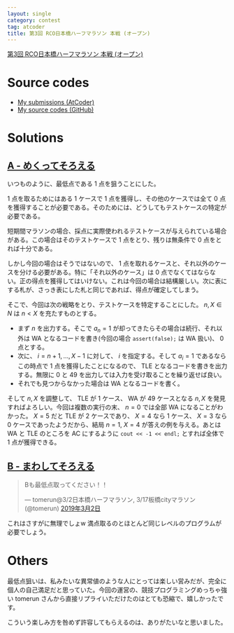 ```yaml
---
layout: single
category: contest
tag: atcoder
title: 第3回 RCO日本橋ハーフマラソン 本戦 (オープン)
---
```


[第3回 RCO日本橋ハーフマラソン 本戦 (オープン)](https://atcoder.jp/contests/rco-contest-2019-final-open)

# Source codes

- [My submissions (AtCoder)](https://atcoder.jp/contests/rco-contest-2019-final-open/submissions?f.User=kazunetakahashi)
- [My source codes (GitHub)](https://github.com/kazunetakahashi/atcoder/tree/master/2019/0302_rco-contest-2019-final-open)

# Solutions

## [A - めくってそろえる](https://atcoder.jp/contests/rco-contest-2019-final-open/tasks/rco_contest_2019_final_a)

いつものように、最低点である $1$ 点を狙うことにした。

$1$ 点を取るためにはある $1$ ケースで $1$ 点を獲得し、その他のケースでは全て $0$ 点を獲得することが必要である。そのためには、どうしてもテストケースの特定が必要である。

短期間マラソンの場合、採点に実際使われるテストケースが与えられている場合がある。この場合はそのテストケースで $1$ 点をとり、残りは無条件で $0$ 点をとれば十分である。

しかし今回の場合はそうではないので、 $1$ 点を取れるケースと、それ以外のケースを分ける必要がある。特に「それ以外のケース」は $0$ 点でなくてはならない。正の得点を獲得してはいけない。これは今回の場合は結構厳しい。次に表にする札が、さっき表にした札と同じであれば、得点が確定してしまう。

そこで、今回は次の戦略をとり、テストケースを特定することにした。 $n, X \in N$ は $n < X$ を充たすものとする。

- まず $n$ を出力する。そこで $a _ n = 1$ が却ってきたらその場合は続行、それ以外は WA となるコードを書き(今回の場合 `assert(false);` は WA 扱い)、 $0$ 点とする。
- 次に、 $i = n + 1, \dots, X - 1$ に対して、 $i$ を指定する。そして $a _ i = 1$ であるならこの時点で $1$ 点を獲得したことになるので、 TLE となるコードを書きを出力する。無限に $0$ と $49$ を出力しては入力を受け取ることを繰り返せば良い。
- それでも見つからなかった場合は WA となるコードを書く。

そして $n, X$ を調整して、 TLE が $1$ ケース、 WA が $49$ ケースとなる $n, X$ を発見すればよろしい。今回は複数の実行の末、 $n = 0$ では全部 WA になることがわかった。 $X = 5$ だと TLE が $2$ ケースであり、 $X = 4$ なら $1$ ケース、 $X = 3$ なら $0$ ケースであったようだから、結局 $n = 1$, $X = 4$ が答えの例を与える。あとは WA と TLE のところを AC にするように `cout << -1 << endl;` とすれば全体で $1$ 点が獲得できる。

## [B - まわしてそろえる](https://atcoder.jp/contests/rco-contest-2019-final-open/tasks/rco_contest_2019_final_b)

<blockquote class="twitter-tweet" data-lang="ja"><p lang="ja" dir="ltr">Bも最低点取ってください！！</p>&mdash; tomerun@3/2日本橋ハーフマラソン, 3/17板橋cityマラソン (@tomerun) <a href="https://twitter.com/tomerun/status/1101733628755664896?ref_src=twsrc%5Etfw">2019年3月2日</a></blockquote> <script async src="https://platform.twitter.com/widgets.js" charset="utf-8"></script>

これはさすがに無理でしょw 満点取るのとほとんど同じレベルのプログラムが必要でしょう。

# Others

最低点狙いは、私みたいな異常値のような人にとっては楽しい営みだが、完全に個人の自己満足だと思っていた。今回の運営の、競技プログラミングめっちゃ強い tomerun さんから直接リプライいただけたのはとても恐縮で、嬉しかったです。

こういう楽しみ方を咎めず許容してもらえるのは、ありがたいなと思いました。
